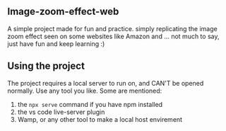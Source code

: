 ## Image-zoom-effect-web
A simple project made for fun and practice. simply replicating the image zoom effect seen on some websites like Amazon and ...
not much to say, just have fun and keep learning :)

## Using the project
The project requires a local server to run on, and CAN'T be opened normally. Use any tool you like. Some are mentioned:

1. the `npx serve` command if you have npm installed
2. the vs code live-server plugin
3. Wamp, or any other tool to make a local host envirement
